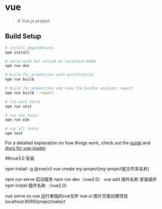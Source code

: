 
# vue

> A Vue.js project

## Build Setup

``` bash
# install dependencies
npm install

# serve with hot reload at localhost:8080
npm run dev

# build for production with minification
npm run build

# build for production and view the bundle analyzer report
npm run build --report

# run unit tests
npm run unit

# run e2e tests
npm run e2e

# run all tests
npm test
```

For a detailed explanation on how things work, check out the [guide](http://vuejs-templates.github.io/webpack/) and [docs for vue-loader](http://vuejs.github.io/vue-loader).


##vue3.0 安装

npm install -g @vue/cli
vue create my-project(my-project是文件夹名称)

npm run serve 启动服务      npm run dev（vue2.0）
vue add 插件名称  安装插件    npm install 插件名称 （vue2.0）

vue serve xx.vue 运行单独的vue文件
vue ui 图片页面创建项目   localhost:8080/project/select

